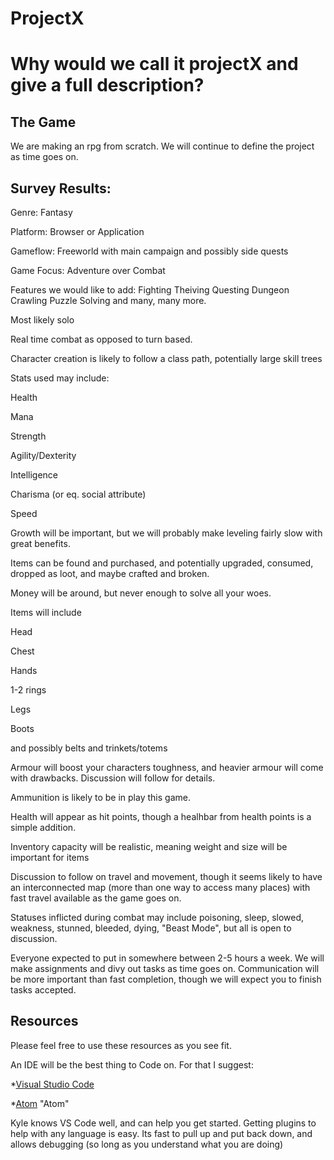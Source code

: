 # ProjectX
Why would we call it projectX and give a full description?
======

## The Game
We are making an rpg from scratch. We will continue to define the project as time goes on. 

## Survey Results:

Genre: Fantasy

Platform: Browser or Application

Gameflow: Freeworld with main campaign and possibly side quests

Game Focus: Adventure over Combat

Features we would like to add:
  Fighting
  Theiving
  Questing
  Dungeon Crawling
  Puzzle Solving
  and many, many more.

Most likely solo

Real time combat as opposed to turn based.

Character creation is likely to follow a class path, potentially large skill trees

Stats used may include:

  Health

  Mana

  Strength

  Agility/Dexterity

  Intelligence

  Charisma (or eq. social attribute)

  Speed

Growth will be important, but we will probably make leveling fairly slow with great benefits.

Items can be found and purchased, and potentially upgraded, consumed, dropped as loot, and maybe crafted and broken.

Money will be around, but never enough to solve all your woes.

Items will include

  Head

  Chest

  Hands

  1-2 rings

  Legs

  Boots

  and possibly belts and trinkets/totems

Armour will boost your characters toughness, and heavier armour will come with drawbacks. Discussion will follow for details.

Ammunition is likely to be in play this game.

Health will appear as hit points, though a healhbar from health points is a simple addition.

Inventory capacity will be realistic, meaning weight and size will be important for items

Discussion to follow on travel and movement, though it seems likely to have an interconnected map (more than one way to access many places) with fast travel available as the game goes on.

Statuses inflicted during combat may include poisoning, sleep, slowed, weakness, stunned, bleeded, dying, "Beast Mode", but all is open to discussion.


Everyone expected to put in somewhere between 2-5 hours a week. We will make assignments and divy out tasks as time goes on. Communication will be more important than fast completion, though we will expect you to finish tasks accepted.

 


## Resources
Please feel free to use these resources as you see fit. 

An IDE will be the best thing to Code on. For that I suggest:

*[Visual Studio Code](https://code.visualstudio.com/ "VS Code")

*[Atom](https://atom.io/) "Atom"

Kyle knows VS Code well, and can help you get started. Getting plugins to help with any language is easy. Its fast to pull up and put back down, and allows debugging (so long as you understand what you are doing)
